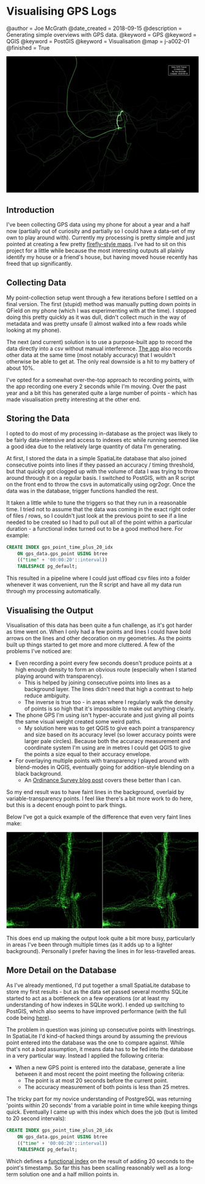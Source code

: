 # Visualising GPS Logs
@author = Joe McGrath
@date_created = 2018-09-15
@description = Generating simple overviews with GPS data.
@keyword = GPS
@keyword = QGIS
@keyword = PostGIS
@keyword = Visualisation
@map = j-a002-01
@finished = True

![An overview of several years of GPS logs.](/map/j-a002-01.jpg)

## Introduction

I've been collecting GPS data using my phone for about a year and a half now (partially out of curiosity and partially so I could have a data-set of my own to play around with). Currently my processing is pretty simple and just pointed at creating a few pretty [firefly-style maps](https://adventuresinmapping.com/2016/10/17/firefly-cartography). I've had to sit on this project for a little while because the most interesting outputs all plainly identify my house or a friend's house, but having moved house recently has freed that up significantly.

## Collecting Data

My point-collection setup went through a few iterations before I settled on a final version. The first (stupid) method was manually putting down points in QField on my phone (which I was experimenting with at the time). I stopped doing this pretty quickly as it was dull, didn't collect much in the way of metadata and was pretty unsafe (I almost walked into a few roads while looking at my phone).

The next (and current) solution is to use a purpose-built app to record the data directly into a csv without manual interference. [The app](https://play.google.com/store/apps/details?id=com.mendhak.gpslogger&hl=en_GB) also records other data at the same time (most notably accuracy) that I wouldn't otherwise be able to get at. The only real downside is a hit to my battery of about 10%.

I've opted for a somewhat over-the-top approach to recording points, with the app recording one every 2 seconds while I'm moving. Over the past year and a bit this has generated quite a large number of points - which has made visualisation pretty interesting at the other end.

## Storing the Data

I opted to do most of my processing in-database as the project was likely to be fairly data-intensive and access to indexes etc while running seemed like a good idea due to the relatively large quantity of data I'm generating.

At first, I stored the data in a simple SpatiaLite database that also joined consecutive points into lines if they passed an accuracy / timing threshold, but that quickly got clogged up with the volume of data I was trying to throw around through it on a regular basis. I switched to PostGIS, with an R script on the front end to throw the csvs in automatically using ogr2ogr. Once the data was in the database, trigger functions handled the rest.

It taken a little while to tune the triggers so that they run in a reasonable time. I tried not to assume that the data was coming in the exact right order of files / rows, so I couldn't just look at the previous point to see if a line needed to be created so I had to pull out all of the point within a particular duration - a functional index turned out to be a good method here. For example:

```sql
CREATE INDEX gps_point_time_plus_20_idx
    ON gps_data.gps_point USING btree
    (("time" + '00:00:20'::interval))
    TABLESPACE pg_default;
```

This resulted in a pipeline where I could just offload csv files into a folder whenever it was convenient, run the R script and have all my data run through my processing automatically.

## Visualising the Output

Visualisation of this data has been quite a fun challenge, as it's got harder as time went on. When I only had a few points and lines I could have bold arrows on the lines and other decoration on my geometries. As the points built up things started to get more and more cluttered. A few of the problems I've noticed are:

* Even recording a point every few seconds doesn't produce points at a high enough density to form an obvious route (especially when I started playing around with transparency).
    * This is helped by joining consecutive points into lines as a background layer. The lines didn't need that high a contrast to help reduce ambiguity.
    * The inverse is true too - in areas where I regularly walk the density of points is so high that it's impossible to make out anything clearly.
* The phone GPS I'm using isn't hyper-accurate and just giving all points the same visual weight created some weird paths.
    * My solution here was to get QGIS to give each point a transparency and size based on its accuracy level (so lower accuracy points were larger pale circles). Because both the accuracy measurement and coordinate system I'm using are in metres I could get QGIS to give the points a size equal to their accuracy envelope.
* For overlaying multiple points with transparency I played around with blend-modes in QGIS, eventually going for addition-style blending on a black background.
    * An [Ordinance Survey blog post](https://www.ordnancesurvey.co.uk/blog/2017/02/carto-tips-using-blend-modes-opacity-levels/) covers these better than I can.

So my end result was to have faint lines in the background, overlaid by variable-transparency points. I feel like there's a bit more work to do here, but this is a decent enough point to park things.

Below I've got a quick example of the difference that even very faint lines make:

![An example of an area made clearer by the addition of lines.](/img/gps-traces-with-lines.jpg)

This does end up making the output look quite a bit more busy, particularly in areas I've been through multiple times (as it adds up to a lighter background). Personally I prefer having the lines in for less-travelled areas.

## More Detail on the Database

As I've already mentioned, I'd put together a small SpatiaLite database to store my first results - but as the data set passed several months SQLite started to act as a bottleneck on a few operations (or at least my understanding of how indexes in SQLite work). I ended up switching to PostGIS, which also seems to have improved performance (with the full code being [here](https://github.com/JosephMcGrath/Misc-scripts/tree/master/PostGreSQL/Schema_GPS_Data)).

The problem in question was joining up consecutive points with linestrings. In SpatiaLite I'd kind-of hacked things around by assuming the previous point entered into the database was the one to compare against. While that's not a *bad* assumption, it means data has to be fed into the database in a very particular way. Instead I applied the following criteria:

* When a new GPS point is entered into the database, generate a line between it and most recent the point meeting the following criteria:
    * The point is at most 20 seconds before the current point.
    * The accuracy measurement of both points is less than 25 metres.

The tricky part for my novice understanding of PostgreSQL was returning 'points within 20 seconds' from a variable point in time while keeping things quick. Eventually I came up with this index which does the job (but is limited to 20 second intervals):

```sql
CREATE INDEX gps_point_time_plus_20_idx
    ON gps_data.gps_point USING btree
    (("time" + '00:00:20'::interval))
    TABLESPACE pg_default;
```

Which defines a [functional index](https://www.postgresql.org/docs/9.1/static/indexes-expressional.html) on the result of adding 20 seconds to the point's timestamp. So far this has been scalling reasonably well as a long-term solution one and a half million points in.
